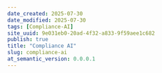 ```yaml
---
date_created: 2025-07-30
date_modified: 2025-07-30
tags: [Compliance-AI]
site_uuid: 9e031eb0-20ad-4f32-a833-9f59aee1c682
publish: true
title: "Compliance AI"
slug: compliance-ai
at_semantic_version: 0.0.0.1
---
```

